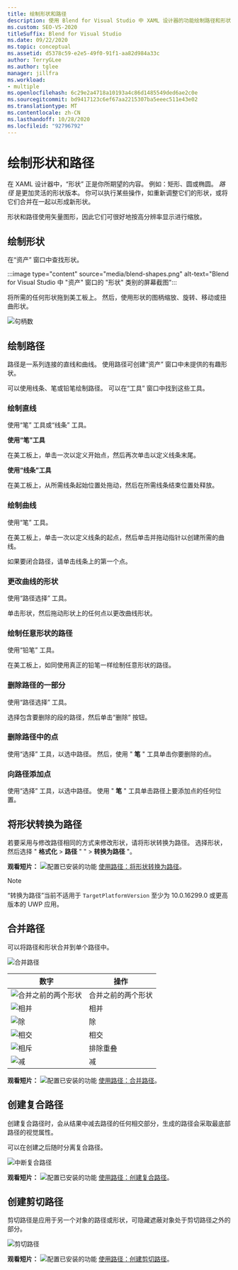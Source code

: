 ```yaml
---
title: 绘制形状和路径
description: 使用 Blend for Visual Studio 中 XAML 设计器的功能绘制路径和形状，对其进行修改，然后将它们组合在一起。
ms.custom: SEO-VS-2020
titleSuffix: Blend for Visual Studio
ms.date: 09/22/2020
ms.topic: conceptual
ms.assetid: d5378c59-e2e5-49f0-91f1-aa82d984a33c
author: TerryGLee
ms.author: tglee
manager: jillfra
ms.workload:
- multiple
ms.openlocfilehash: 6c29e2a4718a10193a4c86d1485549ded6ae2c0e
ms.sourcegitcommit: bd9417123c6ef67aa2215307ba5eeec511e43e02
ms.translationtype: MT
ms.contentlocale: zh-CN
ms.lasthandoff: 10/28/2020
ms.locfileid: "92796792"
---
```

# <a name="draw-shapes-and-paths"></a>绘制形状和路径

在 XAML 设计器中，“形状”  正是你所期望的内容。 例如：矩形、圆或椭圆。 *路径* 是更加灵活的形状版本。 你可以执行某些操作，如重新调整它们的形状，或将它们合并在一起以形成新形状。

形状和路径使用矢量图形，因此它们可很好地按高分辨率显示进行缩放。

## <a name="draw-a-shape"></a>绘制形状

在“资产”  窗口中查找形状。

:::image type="content" source="media/blend-shapes.png" alt-text="Blend for Visual Studio 中 &quot;资产&quot; 窗口的 &quot;形状&quot; 类别的屏幕截图":::

将所需的任何形状拖到美工板上。 然后，使用形状的图柄缩放、旋转、移动或扭曲形状。

![句柄数](../designers/media/84261e83-3091-4490-ab58-4218b188439e.png)

## <a name="draw-a-path"></a>绘制路径

路径是一系列连接的直线和曲线。 使用路径可创建“资产”  窗口中未提供的有趣形状。

可以使用线条、笔或铅笔绘制路径。 可以在“工具”  窗口中找到这些工具。

### <a name="draw-a-straight-line"></a>绘制直线

使用“笔”  工具或“线条”  工具。

**使用“笔”工具**

在美工板上，单击一次以定义开始点，然后再次单击以定义线条末尾。

**使用“线条”工具**

在美工板上，从所需线条起始位置处拖动，然后在所需线条结束位置处释放。

### <a name="draw-a-curve"></a>绘制曲线

使用“笔”  工具。

在美工板上，单击一次以定义线条的起点，然后单击并拖动指针以创建所需的曲线。

如果要闭合路径，请单击线条上的第一个点。

### <a name="change-the-shape-of-a-curve"></a>更改曲线的形状

使用“路径选择”  工具。

单击形状，然后拖动形状上的任何点以更改曲线形状。

### <a name="draw-a-free-form-path"></a>绘制任意形状的路径

使用“铅笔”  工具。

在美工板上，如同使用真正的铅笔一样绘制任意形状的路径。

### <a name="remove-part-of-a-path"></a>删除路径的一部分

使用“路径选择”  工具。

选择包含要删除的段的路径，然后单击“删除”  按钮。

### <a name="remove-a-point-in-a-path"></a>删除路径中的点

使用“选择”  工具，以选中路径。 然后，使用 " **笔** " 工具单击你要删除的点。

### <a name="add-a-point-to-a-path"></a>向路径添加点

使用“选择”  工具，以选中路径。 使用 " **笔** " 工具单击路径上要添加点的任何位置。

## <a name="convert-a-shape-to-a-path"></a>将形状转换为路径

若要采用与修改路径相同的方式来修改形状，请将形状转换为路径。 选择形状，然后选择 " **格式化**  >  **路径** " "  >  **转换为路径** "。

**观看短片：** ![配置已安装的功能](../designers/media/bldadminconsoleinitialconfigicon.png) [使用路径：将形状转换为路径](https://www.youtube.com/watch?v=Io5bC0-nH6Q#t=147)。

> [!NOTE]
>  “转换为路径”当前不适用于 `TargetPlatformVersion` 至少为 10.0.16299.0 或更高版本的 UWP 应用。

## <a name="combine-paths"></a>合并路径

可以将路径和形状合并到单个路径中。

![合并路径](../designers/media/2df17a5d-a338-4ef4-96c5-dae51cc1ca8a.png)

|数字|操作|
|-|-|
|![合并之前的两个形状](../designers/media/b1_1.png)|合并之前的两个形状|
|![相并](../designers/media/b1_2.png)|相并|
|![除](../designers/media/b1_3.png)|除|
|![相交](../designers/media/b1_4.png)|相交|
|![相斥](../designers/media/b1_5.png)|排除重叠|
|![减](../designers/media/b1_6.png)|减|

**观看短片：** ![配置已安装的功能](../designers/media/bldadminconsoleinitialconfigicon.png) [使用路径：合并路径](https://www.youtube.com/watch?v=Io5bC0-nH6Q#t=195)。

## <a name="create-a-compound-path"></a>创建复合路径

创建复合路径时，会从结果中减去路径的任何相交部分，生成的路径会采取最底部路径的视觉属性。

可以在创建之后随时分离复合路径。

![中断复合路径](../designers/media/2157a8aa-d9a7-4de4-8de5-b10d28f08a84.png)

**观看短片：** ![配置已安装的功能](../designers/media/bldadminconsoleinitialconfigicon.png) [使用路径：创建复合路径](https://www.youtube.com/watch?v=Io5bC0-nH6Q)。

## <a name="create-a-clipping-path"></a>创建剪切路径

剪切路径是应用于另一个对象的路径或形状，可隐藏遮蔽对象处于剪切路径之外的部分。

![剪切路径](../designers/media/22471e98-a841-4f39-a3ef-36090cf5a625.png)

**观看短片：** ![配置已安装的功能](../designers/media/bldadminconsoleinitialconfigicon.png) [使用路径：创建剪切路径](https://www.youtube.com/watch?v=Io5bC0-nH6Q#t=232)。
